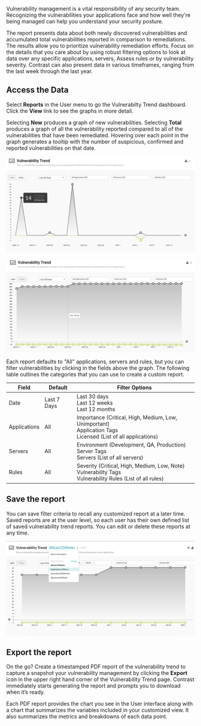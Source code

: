 <!--
title: "Vulnerability Trends"
description: "Overview of vulnerability trend reports"
tags: "TeamServer application vulnerability PDF report"
-->
 
Vulnerability management is a vital responsibility of any security team. Recognizing the vulnerabilities your applications face and how well they're being managed can help you understand your security posture.

The report presents data about both newly discovered vulnerabilities and accumulated total vulnerabilities reported in comparison to remediations. The results allow you to prioritize vulnerability remediation efforts. Focus on the details that you care about by using robust filtering options to look at data over any specific applications, servers, Assess rules or by vulnerability severity. Contrast can also present data in various timeframes, ranging from the last week through the last year.

## Access the Data
 
Select **Reports** in the User menu to go the Vulnerabilty Trend dashboard. Click the **View** link to see the graphs in more detail. 

Selecting **New** produces a graph of new vulnerabilities. Selecting **Total** produces a graph of all the vulnerability reported compared to all of the vulnerabilities that have been remediated. Hovering over each point in the graph generates a tooltip with the number of suspicious, confirmed and reported vulnerabilities on that date. 

<a href="assets/images/Vulnerability-trend-new.png" rel="lightbox" title="Graph of new vulnerabilities"><img class="thumbnail" src="assets/images/Vulnerability-trend-new.png"/></a>

<a href="assets/images/Vulnerability-trend-total.png" rel="lightbox" title="Graph of total vulnerabilities"><img class="thumbnail" src="assets/images/Vulnerability-trend-total.png"/></a>

Each report defaults to "All" applications, servers and rules, but you can filter vulnerabilities by clicking in the fields above the graph. The following table outlines the categories that you can use to create a custom report. 


| Field        | Default      | Filter Options                                                                                              |
|--------------|--------------|-------------------------------------------------------------------------------------------------------------|
| Date         | Last 7 Days  | Last 30 days <br> Last 12 weeks <br> Last 12 months                                                                   |
| Applications | All          | Importance (Critical, High, Medium, Low, Unimportant) <br> Application Tags <br> Licensed (List of all applications) |
| Servers      | All          | Environment (Development, QA, Production) <br> Server Tags <br> Servers (List of all servers)                         |
| Rules        | All          | Severity (Critical, High, Medium, Low, Note) <br> Vulnerability Tags <br> Vulnerability Rules (List of all rules)                         |

<!-- <We may also want to touch on how they can filter tags, compliance requirements, etc.> as outlined in CONTRAST-12586.
 --> 


## Save the report

You can save filter criteria to recall any customized report at a later time. Saved reports are at the user level, so each user has their own defined list of saved vulnerability trend reports. You can edit or delete these reports at any time. 

<a href="assets/images/Vulnerability-trend-save-report.png" rel="lightbox" title="Graph of total vulnerabilities"><img class="thumbnail" src="assets/images/Vulnerability-trend-save-report.png"/></a> 
 
<!-- Should step through how you save a report. Some details can be found in CONTRAST-12573.  
 --> 


## Export the report

On the go? Create a timestamped PDF report of the vulnerability trend to capture a snapshot your vulnerability management by clicking the **Export** icon in the upper right hand corner of the Vulnerability Trend page. Contrast immediately starts generating the report and prompts you to download when it’s ready.
 
Each PDF report provides the chart you see in the User interface along with a chart that summarizes the variables included in your customized view. It also summarizes the metrics and breakdowns of each data point. 
 
 